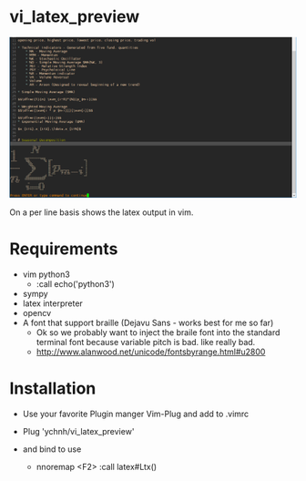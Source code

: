 # vi_latex_preview
![](s1.png)

On a per line basis shows the latex output in vim.
# Requirements
* vim python3
  * :call echo('python3')
* sympy
* latex interpreter
* opencv
* A font that support braille (Dejavu Sans - works best for me so far)
  * Ok so we probably want to inject the braile font into the standard terminal font because variable pitch is bad. like really bad.
  * http://www.alanwood.net/unicode/fontsbyrange.html#u2800

# Installation
* Use your favorite Plugin manger Vim-Plug and add to .vimrc
* Plug 'ychnh/vi_latex_preview'

* and bind to use
  * nnoremap \<F2\> :call latex#Ltx()<CR>
